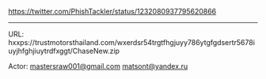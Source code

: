 https://twitter.com/PhishTackler/status/1232080937795620866

---

URL:
hxxps://trustmotorsthailand.com/wxerdsr54trgtfhgjuyy786ytgfgdsertr5678iuyjhfghjiuytrdfxggt/ChaseNew.zip

Actor:
mastersraw001@gmail.com
matsont@yandex.ru
